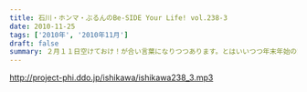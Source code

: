 ```yaml
---
title: 石川・ホンマ・ぶるんのBe-SIDE Your Life! vol.238-3
date: 2010-11-25
tags: ['2010年', '2010年11月']
draft: false
summary: ２月１１日空けておけ！が合い言葉になりつつあります。とはいいつつ年末年始の繁忙期も読めません。収録前日は、ひさびさにお三方が参加しての地上波ラジオのお仕事が・・・NAMAE
---
```


http://project-phi.ddo.jp/ishikawa/ishikawa238_3.mp3
